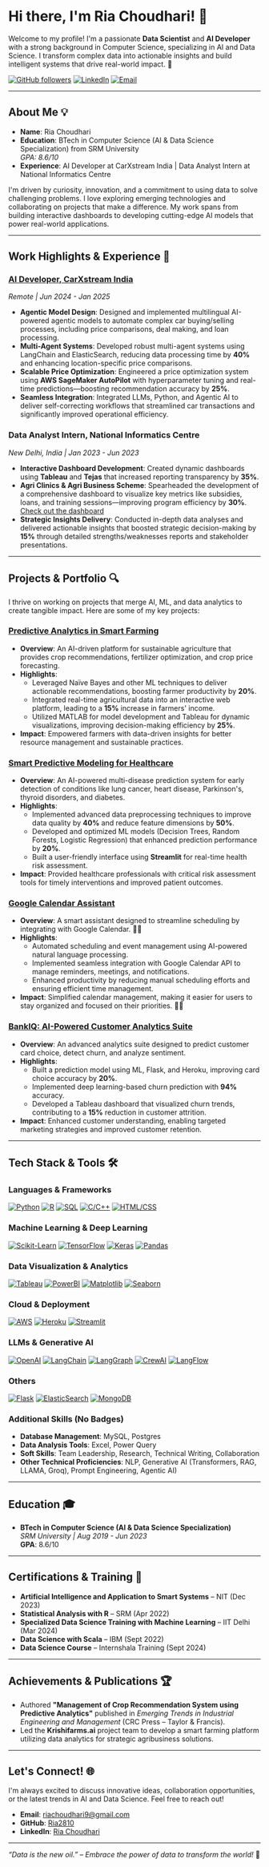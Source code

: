 # Hi there, I'm Ria Choudhari! 👋

Welcome to my profile! I'm a passionate **Data Scientist** and **AI Developer** with a strong background in Computer Science, specializing in AI and Data Science. I transform complex data into actionable insights and build intelligent systems that drive real-world impact. 🚀

[![GitHub followers](https://img.shields.io/github/followers/Ria2810?label=Follow&style=social)](https://github.com/Ria2810)
[![LinkedIn](https://img.shields.io/badge/LinkedIn-Connect-blue?style=flat&logo=linkedin)](https://www.linkedin.com/in/ria-choudhari-a681b5200)
[![Email](https://img.shields.io/badge/Email-Contact-red?style=flat&logo=gmail)](mailto:riachoudhari9@gmail.com)

---

## About Me 💡

- **Name**: Ria Choudhari  
- **Education**: BTech in Computer Science (AI & Data Science Specialization) from SRM University  
  *GPA: 8.6/10*  
- **Experience**: AI Developer at CarXstream India | Data Analyst Intern at National Informatics Centre

I'm driven by curiosity, innovation, and a commitment to using data to solve challenging problems. I love exploring emerging technologies and collaborating on projects that make a difference. My work spans from building interactive dashboards to developing cutting-edge AI models that power real-world applications.

---

## Work Highlights & Experience 💼

### [AI Developer, CarXstream India](https://github.com/Ria2810/carxstream-ai-agent)
*Remote | Jun 2024 - Jan 2025*  

- **Agentic Model Design**: Designed and implemented multilingual AI-powered agentic models to automate complex car buying/selling processes, including price comparisons, deal making, and loan processing.  
- **Multi-Agent Systems**: Developed robust multi-agent systems using LangChain and ElasticSearch, reducing data processing time by **40%** and enhancing location-specific price comparisons.  
- **Scalable Price Optimization**: Engineered a price optimization system using **AWS SageMaker AutoPilot** with hyperparameter tuning and real-time predictions—boosting recommendation accuracy by **25%**.  
- **Seamless Integration**: Integrated LLMs, Python, and Agentic AI to deliver self-correcting workflows that streamlined car transactions and significantly improved operational efficiency.

### Data Analyst Intern, National Informatics Centre  
*New Delhi, India | Jan 2023 - Jun 2023*  
- **Interactive Dashboard Development**: Created dynamic dashboards using **Tableau** and **Tejas** that increased reporting transparency by **35%**.  
- **Agri Clinics & Agri Business Scheme**: Spearheaded the development of a comprehensive dashboard to visualize key metrics like subsidies, loans, and training sessions—improving program efficiency by **30%**. [Check out the dashboard](https://github.com/Ria2810/Agri-Clinics-and-Agri-Business-Scheme-dashboard)  
- **Strategic Insights Delivery**: Conducted in-depth data analyses and delivered actionable insights that boosted strategic decision-making by **15%** through detailed strengths/weaknesses reports and stakeholder presentations.

---

## Projects & Portfolio 🔍

I thrive on working on projects that merge AI, ML, and data analytics to create tangible impact. Here are some of my key projects:

### [Predictive Analytics in Smart Farming](https://github.com/Ria2810/predictive-analytics-smart-farming)
- **Overview**: An AI-driven platform for sustainable agriculture that provides crop recommendations, fertilizer optimization, and crop price forecasting.
- **Highlights**:
  - Leveraged Naïve Bayes and other ML techniques to deliver actionable recommendations, boosting farmer productivity by **20%**.
  - Integrated real-time agricultural data into an interactive web platform, leading to a **15%** increase in farmers' income.
  - Utilized MATLAB for model development and Tableau for dynamic visualizations, improving decision-making efficiency by **25%**.
- **Impact**: Empowered farmers with data-driven insights for better resource management and sustainable practices.

### [Smart Predictive Modeling for Healthcare](https://github.com/Ria2810/smart-predictive-modelling-healthcare) 
- **Overview**: An AI-powered multi-disease prediction system for early detection of conditions like lung cancer, heart disease, Parkinson's, thyroid disorders, and diabetes.
- **Highlights**:
  - Implemented advanced data preprocessing techniques to improve data quality by **40%** and reduce feature dimensions by **50%**.
  - Developed and optimized ML models (Decision Trees, Random Forests, Logistic Regression) that enhanced prediction performance by **20%**.
  - Built a user-friendly interface using **Streamlit** for real-time health risk assessment.
- **Impact**: Provided healthcare professionals with critical risk assessment tools for timely interventions and improved patient outcomes.

### [Google Calendar Assistant](https://github.com/Ria2810/Google-calendar-assistant)  
- **Overview**: A smart assistant designed to streamline scheduling by integrating with Google Calendar. 📆🤖  
- **Highlights**:
  - Automated scheduling and event management using AI-powered natural language processing.  
  - Implemented seamless integration with Google Calendar API to manage reminders, meetings, and notifications.  
  - Enhanced productivity by reducing manual scheduling efforts and ensuring efficient time management.
- **Impact**: Simplified calendar management, making it easier for users to stay organized and focused on their priorities. 📅✨

### [BankIQ: AI-Powered Customer Analytics Suite](https://github.com/Ria2810/bank-card-prediction)
- **Overview**: An advanced analytics suite designed to predict customer card choice, detect churn, and analyze sentiment.
- **Highlights**:
  - Built a prediction model using ML, Flask, and Heroku, improving card choice accuracy by **20%**.
  - Implemented deep learning-based churn prediction with **94%** accuracy.
  - Developed a Tableau dashboard that visualized churn trends, contributing to a **15%** reduction in customer attrition.
- **Impact**: Enhanced customer understanding, enabling targeted marketing strategies and improved customer retention.
---

## Tech Stack & Tools 🛠️

### Languages & Frameworks  
[![Python](https://img.shields.io/badge/Python-3.8+-blue?style=flat&logo=python)](https://www.python.org/) [![R](https://img.shields.io/badge/R-4.0+-blue?style=flat&logo=r)](https://www.r-project.org/) [![SQL](https://img.shields.io/badge/SQL-Standard-blue?style=flat&logo=mysql)](https://www.mysql.com/) [![C/C++](https://img.shields.io/badge/C/C++-informational?style=flat&logo=cplusplus)](https://isocpp.org/) [![HTML/CSS](https://img.shields.io/badge/HTML5-CSS3-orange?style=flat&logo=html5)](https://www.w3.org/)

### Machine Learning & Deep Learning  
[![Scikit-Learn](https://img.shields.io/badge/Scikit--Learn-F7931E?style=flat&logo=scikitlearn&logoColor=white)](https://scikit-learn.org/) [![TensorFlow](https://img.shields.io/badge/TensorFlow-FF6F00?style=flat&logo=tensorflow&logoColor=white)](https://www.tensorflow.org/) [![Keras](https://img.shields.io/badge/Keras-D00000?style=flat&logo=keras&logoColor=white)](https://keras.io/) [![Pandas](https://img.shields.io/badge/Pandas-150458?style=flat&logo=pandas&logoColor=white)](https://pandas.pydata.org/)

### Data Visualization & Analytics  
[![Tableau](https://img.shields.io/badge/Tableau-E97627?style=flat&logo=tableau&logoColor=white)](https://www.tableau.com/) [![PowerBI](https://img.shields.io/badge/PowerBI-CC2B5E?style=flat&logo=powerbi&logoColor=white)](https://powerbi.microsoft.com/) [![Matplotlib](https://img.shields.io/badge/Matplotlib-11557C?style=flat&logo=matplotlib&logoColor=white)](https://matplotlib.org/) [![Seaborn](https://img.shields.io/badge/Seaborn-95BF47?style=flat&logo=seaborn&logoColor=white)](https://seaborn.pydata.org/)

### Cloud & Deployment  
[![AWS](https://img.shields.io/badge/AWS-232F3E?style=flat&logo=amazon-aws&logoColor=white)](https://aws.amazon.com/) [![Heroku](https://img.shields.io/badge/Heroku-430098?style=flat&logo=heroku&logoColor=white)](https://www.heroku.com/) [![Streamlit](https://img.shields.io/badge/Streamlit-FF4B4B?style=flat&logo=streamlit&logoColor=white)](https://www.streamlit.io/)

### LLMs & Generative AI  
[![OpenAI](https://img.shields.io/badge/OpenAI-ChatGPT-blue?style=flat&logo=openai&logoColor=white)](https://openai.com/) [![LangChain](https://img.shields.io/badge/LangChain-LLMs-blue?style=flat&logo=python&logoColor=white)](https://python.langchain.com/) [![LangGraph](https://img.shields.io/badge/LangGraph-AgenticAI-blue?style=flat)](https://github.com/langgraph/langgraph) [![CrewAI](https://img.shields.io/badge/CrewAI-GenerativeAI-blue?style=flat)](https://crew.ai/) [![LangFlow](https://img.shields.io/badge/LangFlow-OpenAI-blue?style=flat)](https://github.com/logspace-ai/langflow)

### Others  
[![Flask](https://img.shields.io/badge/Flask-000000?style=flat&logo=flask&logoColor=white)](https://flask.palletsprojects.com/) [![ElasticSearch](https://img.shields.io/badge/ElasticSearch-005571?style=flat&logo=elasticsearch&logoColor=white)](https://www.elastic.co/) [![MongoDB](https://img.shields.io/badge/MongoDB-47A248?style=flat&logo=mongodb&logoColor=white)](https://www.mongodb.com/)

### Additional Skills (No Badges)
- **Database Management**: MySQL, Postgres  
- **Data Analysis Tools**: Excel, Power Query  
- **Soft Skills**: Team Leadership, Research, Technical Writing, Collaboration  
- **Other Technical Proficiencies**: NLP, Generative AI (Transformers, RAG, LLAMA, Groq), Prompt Engineering, Agentic AI)

---

## Education 🎓

- **BTech in Computer Science (AI & Data Science Specialization)**  
  *SRM University | Aug 2019 - Jun 2023*  
  **GPA**: 8.6/10

---

## Certifications & Training 📜

- **Artificial Intelligence and Application to Smart Systems** – NIT (Dec 2023)
- **Statistical Analysis with R** – SRM (Apr 2022)
- **Specialized Data Science Training with Machine Learning** – IIT Delhi (Mar 2024)
- **Data Science with Scala** – IBM (Sept 2022)
- **Data Science Course** – Internshala Training (Sept 2024)

---

## Achievements & Publications 🏆

- Authored **"Management of Crop Recommendation System using Predictive Analytics"** published in *Emerging Trends in Industrial Engineering and Management* (CRC Press – Taylor & Francis).  
- Led the **Krishifarms.ai** project team to develop a smart farming platform utilizing data analytics for strategic agribusiness solutions.

---

## Let's Connect! 🌐

I'm always excited to discuss innovative ideas, collaboration opportunities, or the latest trends in AI and Data Science. Feel free to reach out!

- **Email**: [riachoudhari9@gmail.com](mailto:riachoudhari9@gmail.com)
- **GitHub**: [Ria2810](https://github.com/Ria2810)
- **LinkedIn**: [Ria Choudhari](https://www.linkedin.com/in/ria-choudhari-a681b5200)

---

*“Data is the new oil.” – Embrace the power of data to transform the world!* 🌟
